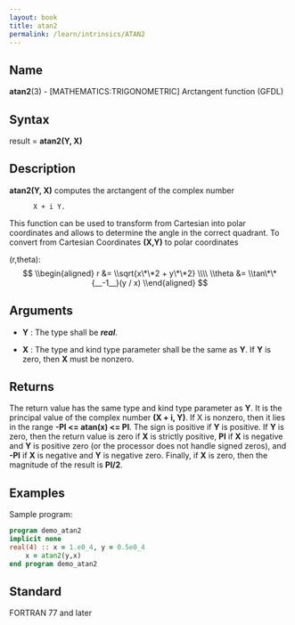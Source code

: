 ```yaml
---
layout: book
title: atan2
permalink: /learn/intrinsics/ATAN2
---
```

## __Name__

__atan2__(3) - \[MATHEMATICS:TRIGONOMETRIC\] Arctangent function
(GFDL)

## __Syntax__

result = __atan2(Y, X)__

## __Description__

__atan2(Y, X)__ computes the arctangent of the complex number

```
      X + i Y.
```

This function can be used to transform from Cartesian into polar
coordinates and allows to determine the angle in the correct quadrant.
To convert from Cartesian Coordinates __(X,Y)__ to polar coordinates

(r,theta): $$ \\begin{aligned} r &= \\sqrt{x\*\*2 + y\*\*2} \\\\ \\theta
&= \\tan\*\*{__-1__}(y / x) \\end{aligned} $$

## __Arguments__

  - __Y__
    : The type shall be ___real___.

  - __X__
    : The type and kind type parameter shall be the same as __Y__. If __Y__ is
    zero, then __X__ must be nonzero.

## __Returns__

The return value has the same type and kind type parameter as __Y__. It is
the principal value of the complex number __(X + i, Y)__. If X is nonzero,
then it lies in the range __-PI \<= atan(x) \<= PI__. The sign is
positive if __Y__ is positive. If __Y__ is zero, then the return value is zero
if __X__ is strictly positive, __PI__ if __X__ is negative and __Y__ is positive zero
(or the processor does not handle signed zeros), and __-PI__ if __X__ is
negative and __Y__ is negative zero. Finally, if __X__ is zero, then the
magnitude of the result is __PI/2__.

## __Examples__

Sample program:

```fortran
program demo_atan2
implicit none
real(4) :: x = 1.e0_4, y = 0.5e0_4
    x = atan2(y,x)
end program demo_atan2
```

## __Standard__

FORTRAN 77 and later
